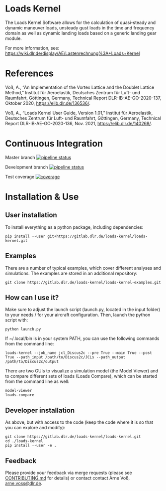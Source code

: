 # Loads Kernel
The Loads Kernel Software allows for the calculation of quasi-steady and dynamic maneuver loads, unsteady gust loads in the time and frequency domain as well as dynamic landing loads based on a generic landing gear module.

For more information, see: https://wiki.dlr.de/display/AE/Lastenrechnung%3A+Loads+Kernel

# References

Voß, A., “An Implementation of the Vortex Lattice and the Doublet Lattice Method,” Institut für Aeroelastik, Deutsches Zentrum für Luft- und Raumfahrt, Göttingen, Germany, Technical Report DLR-IB-AE-GO-2020-137, Oktober 2020, https://elib.dlr.de/136536/.

Voß, A., “Loads Kernel User Guide, Version 1.01,” Institut für Aeroelastik, Deutsches Zentrum für Luft- und Raumfahrt, Göttingen, Germany, Technical Report DLR-IB-AE-GO-2020-136, Nov. 2021, https://elib.dlr.de/140268/.

# Continuous Integration

Master branch [![pipeline status](https://gitlab.dlr.de/loads-kernel/loads-kernel/badges/master/pipeline.svg)](https://gitlab.dlr.de/loads-kernel/loads-kernel/-/commits/master)

Development branch [![pipeline status](https://gitlab.dlr.de/loads-kernel/loads-kernel/badges/devel/pipeline.svg)](https://gitlab.dlr.de/loads-kernel/loads-kernel/-/commits/devel)

Test coverage [![coverage](https://gitlab.dlr.de/loads-kernel/loads-kernel/badges/master/coverage.svg)](https://loads-kernel.pages.gitlab.dlr.de/loads-kernel/coverage/)

# Installation & Use
## User installation 
To install everything as a python package, including dependencies:

```
pip install --user git+https://gitlab.dlr.de/loads-kernel/loads-kernel.git
```

## Examples
There are a number of typical examples, which cover different analyses and simulations. The examples are stored in an additional repository:

```
git clone https://gitlab.dlr.de/loads-kernel/loads-kernel-examples.git
```

## How can I use it?

Make sure to adjust the launch script (launch.py, located in the input folder) to your needs / for your aircraft configuration. Then, launch the python script with:

```
python launch.py
```

If ~/.local/bin is in your system PATH, you can use the following commands from the command line:

```
loads-kernel --job_name jcl_Discus2c --pre True --main True --post True --path_input /path/to/Discus2c/JCLs --path_output /path/to/Discus2c/output
```

There are two GUIs to visualize a simulation model (the Model Viewer) and to compare different sets of loads (Loads Compare), which can be started from the command line as well:

```
model-viewer
loads-compare
```

## Developer installation 
As above, but with access to the code (keep the code where it is so that you can explore and modify):

```
git clone https://gitlab.dlr.de/loads-kernel/loads-kernel.git
cd ./loads-kernel
pip install --user -e . 
```

## Feedback
Please provide your feedback via merge requests (please see [CONTRIBUTING.md](CONTRIBUTING.md)
for details) or contact contact Arne Voß, arne.voss@dlr.de.